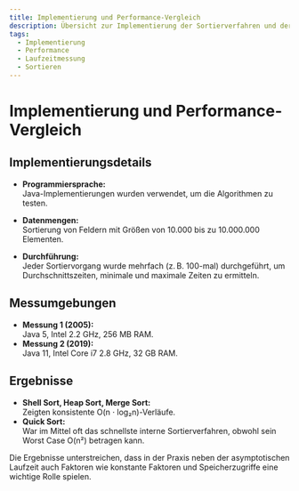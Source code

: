 ```yaml
---
title: Implementierung und Performance-Vergleich  
description: Übersicht zur Implementierung der Sortierverfahren und deren Laufzeitmessungen in unterschiedlichen Systemumgebungen.  
tags:  
  - Implementierung  
  - Performance  
  - Laufzeitmessung  
  - Sortieren  
---
```


# Implementierung und Performance-Vergleich

## Implementierungsdetails

- **Programmiersprache:**  
  Java-Implementierungen wurden verwendet, um die Algorithmen zu testen.

- **Datenmengen:**  
  Sortierung von Feldern mit Größen von 10.000 bis zu 10.000.000 Elementen.

- **Durchführung:**  
  Jeder Sortiervorgang wurde mehrfach (z. B. 100-mal) durchgeführt, um Durchschnittszeiten, minimale und maximale Zeiten zu ermitteln.

## Messumgebungen

- **Messung 1 (2005):**  
  Java 5, Intel 2.2 GHz, 256 MB RAM.  
- **Messung 2 (2019):**  
  Java 11, Intel Core i7 2.8 GHz, 32 GB RAM.

## Ergebnisse

- **Shell Sort, Heap Sort, Merge Sort:**  
  Zeigten konsistente O(n ⋅ log₂n)-Verläufe.  
- **Quick Sort:**  
  War im Mittel oft das schnellste interne Sortierverfahren, obwohl sein Worst Case O(n²) betragen kann.

Die Ergebnisse unterstreichen, dass in der Praxis neben der asymptotischen Laufzeit auch Faktoren wie konstante Faktoren und Speicherzugriffe eine wichtige Rolle spielen.

